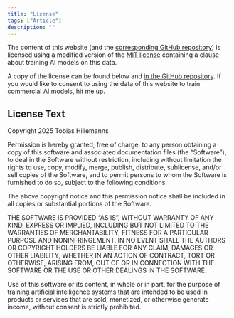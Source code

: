 ```yaml
---
title: "License"
tags: ["Article"]
description: ""
---
```


The content of this website (and the [corresponding GitHub repository](https://github.com/Trombecher/trombecher.github.io)) is licensed using a modified version of the [MIT license](https://opensource.org/license/mit) containing a clause about training AI models on this data.

A copy of the license can be found below and [in the GitHub repository](https://github.com/Trombecher/trombecher.github.io/blob/main/LICENSE.txt). If you would like to consent to using the data of this website to train commercial AI models, hit me up.

## License Text

Copyright 2025 Tobias Hillemanns

Permission is hereby granted, free of charge, to any person obtaining a copy of this software and associated documentation files (the “Software”), to deal in the Software without restriction, including without limitation the rights to use, copy, modify, merge, publish, distribute, sublicense, and/or sell copies of the Software, and to permit persons to whom the Software is furnished to do so, subject to the following conditions:

The above copyright notice and this permission notice shall be included in all copies or substantial portions of the Software.

THE SOFTWARE IS PROVIDED “AS IS”, WITHOUT WARRANTY OF ANY KIND, EXPRESS OR IMPLIED, INCLUDING BUT NOT LIMITED TO THE WARRANTIES OF MERCHANTABILITY, FITNESS FOR A PARTICULAR PURPOSE AND NONINFRINGEMENT. IN NO EVENT SHALL THE AUTHORS OR COPYRIGHT HOLDERS BE LIABLE FOR ANY CLAIM, DAMAGES OR OTHER LIABILITY, WHETHER IN AN ACTION OF CONTRACT, TORT OR OTHERWISE, ARISING FROM, OUT OF OR IN CONNECTION WITH THE SOFTWARE OR THE USE OR OTHER DEALINGS IN THE SOFTWARE.

Use of this software or its content, in whole or in part, for the purpose of training artificial intelligence systems that are intended to be used in products or services that are sold, monetized, or otherwise generate income, without consent is strictly prohibited.